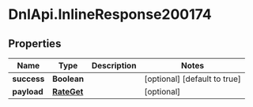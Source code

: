 # DnlApi.InlineResponse200174

## Properties
Name | Type | Description | Notes
------------ | ------------- | ------------- | -------------
**success** | **Boolean** |  | [optional] [default to true]
**payload** | [**RateGet**](RateGet.md) |  | [optional] 


